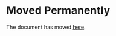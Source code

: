 # Moved Permanently

The document has moved
[here](https://www.nytimes3xbfgragh.onion/section/food).
